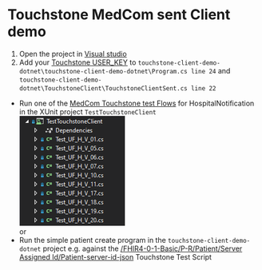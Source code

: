 # Touchstone MedCom sent Client demo 

1) Open the project in [Visual studio](https://visualstudio.microsoft.com/)
2) Add your [Touchstone USER_KEY](https://touchstone.aegis.net/touchstone/userguide/html/client-testing/matching.html?highlight=user_key#execution-matching) to `touchstone-client-demo-dotnet\touchstone-client-demo-dotnet\Program.cs line 24` and `touchstone-client-demo-dotnet\TouchstoneClient\TouchstoneClientSent.cs line 22`
* Run one of the [MedCom Touchstone test Flows](https://github.com/hl7dk/dk-medcom/blob/master/doc/message/common/Touchstone%20User%20Flows.xlsx?raw=true) for HospitalNotification in
the XUnit project `TestTouchstoneClient` ![XunitTest](xunittestts.png)  
or
* Run the simple patient create program in the `touchstone-client-demo-dotnet` project e.g. against the [/FHIR4-0-1-Basic/P-R/Patient/Server Assigned Id/Patient-server-id-json](https://touchstone.aegis.net/touchstone/testscript?name=%2fFHIR4-0-1-Basic%2fP-R%2fPatient%2fServer+Assigned+Id%2fPatient-server-id-json)
Touchstone Test Script

